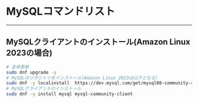# MySQLコマンドリスト
---

## MySQLクライアントのインストール(Amazon Linux 2023の場合)

```bash
# 全体更新
sudo dnf upgrade -y
# MySQLのリポジトリをインストール(Amazon Linux 2023は以下となる)
sudo dnf -y localinstall  https://dev.mysql.com/get/mysql80-community-release-el9-1.noarch.rpm
# MySQLクライアントのインストール
sudo dnf -y install mysql mysql-community-client
```